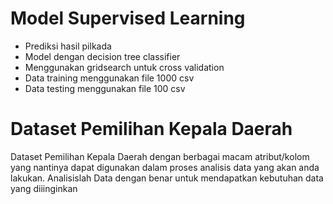 # Model Supervised Learning 
- Prediksi hasil pilkada
- Model dengan decision tree classifier
- Menggunakan gridsearch untuk cross validation
- Data training menggunakan file 1000 csv
- Data testing menggunakan file 100 csv
# Dataset Pemilihan Kepala Daerah
Dataset Pemilihan Kepala Daerah dengan berbagai macam atribut/kolom yang nantinya dapat digunakan dalam proses analisis data yang akan anda lakukan. Analisislah Data dengan benar untuk mendapatkan kebutuhan data yang diiinginkan
